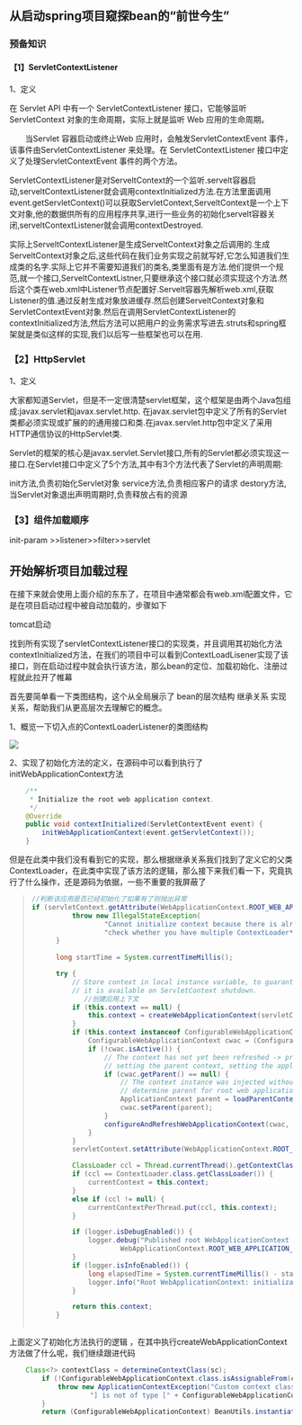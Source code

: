 ## 从启动spring项目窥探bean的“前世今生”

### 预备知识

#### 【1】ServletContextListener

1、定义

在 Servlet API 中有一个 ServletContextListener 接口，它能够监听 ServletContext 对象的生命周期，实际上就是监听 Web 应用的生命周期。

　　当Servlet 容器启动或终止Web 应用时，会触发ServletContextEvent 事件，该事件由ServletContextListener 来处理。在 ServletContextListener 接口中定义了处理ServletContextEvent 事件的两个方法。

  ServletContextListener是对ServeltContext的一个监听.servelt容器启动,serveltContextListener就会调用contextInitialized方法.在方法里面调用event.getServletContext()可以获取ServletContext,ServeltContext是一个上下文对象,他的数据供所有的应用程序共享,进行一些业务的初始化servelt容器关闭,serveltContextListener就会调用contextDestroyed.

  实际上ServeltContextListener是生成ServeltContext对象之后调用的.生成ServeltContext对象之后,这些代码在我们业务实现之前就写好,它怎么知道我们生成类的名字.实际上它并不需要知道我们的类名,类里面有是方法.他们提供一个规范,就一个接口,ServeltContextListner,只要继承这个接口就必须实现这个方法.然后这个类在web.xml中Listener节点配置好.Servelt容器先解析web.xml,获取Listener的值.通过反射生成对象放进缓存.然后创建ServeltContext对象和ServletContextEvent对象.然后在调用ServletContextListener的contextInitialized方法,然后方法可以把用户的业务需求写进去.struts和spring框架就是类似这样的实现,我们以后写一些框架也可以在用.

### 【2】**HttpServlet** 

1、定义

大家都知道Servlet，但是不一定很清楚servlet框架，这个框架是由两个Java包组成:javax.servlet和javax.servlet.http. 在javax.servlet包中定义了所有的Servlet类都必须实现或扩展的的通用接口和类.在javax.servlet.http包中定义了采用HTTP通信协议的HttpServlet类.

Servlet的框架的核心是javax.servlet.Servlet接口,所有的Servlet都必须实现这一接口.在Servlet接口中定义了5个方法,其中有3个方法代表了Servlet的声明周期:

init方法,负责初始化Servlet对象 
service方法,负责相应客户的请求 
destory方法,当Servlet对象退出声明周期时,负责释放占有的资源

### 【3】组件加载顺序

init-param  >>listener>>filter>>servlet





## 开始解析项目加载过程

在接下来就会使用上面介绍的东东了，在项目中通常都会有web.xml配置文件，它是在项目启动过程中被自动加载的，步骤如下

tomcat启动

找到所有实现了servletContextListener接口的实现类，并且调用其初始化方法contextInitialized方法，在我们的项目中可以看到ContextLoadLisener实现了该接口，则在启动过程中就会执行该方法，那么bean的定位、加载初始化、注册过程就此拉开了帷幕

首先要简单看一下类图结构，这个从全局展示了 bean的层次结构 继承关系 实现关系，帮助我们从更高层次去理解它的概念。

1、概览一下切入点的ContextLoaderListener的类图结构

![](C:\Users\ADMINI~1\AppData\Local\Temp\1535299342809.png)

2、实现了初始化方法的定义，在源码中可以看到执行了initWebApplicationContext方法

```java
	/**
	 * Initialize the root web application context.
	 */
	@Override
	public void contextInitialized(ServletContextEvent event) {
		initWebApplicationContext(event.getServletContext());
	}
```

但是在此类中我们没有看到它的实现，那么根据继承关系我们找到了定义它的父类ContextLoader，在此类中实现了该方法的逻辑，那么接下来我们看一下，究竟执行了什么操作，还是源码为依据，一些不重要的我屏蔽了

> ```java
> //判断该应用是否已经初始化了如果有了则抛出异常
> if (servletContext.getAttribute(WebApplicationContext.ROOT_WEB_APPLICATION_CONTEXT_ATTRIBUTE) != null) {
> 			throw new IllegalStateException(
> 					"Cannot initialize context because there is already a root application context present - " +
> 					"check whether you have multiple ContextLoader* definitions in your web.xml!");
> 		}
>     
> 		long startTime = System.currentTimeMillis();
> 
> 		try {
> 			// Store context in local instance variable, to guarantee that
> 			// it is available on ServletContext shutdown.
>              //创建应用上下文
> 			if (this.context == null) {
> 				this.context = createWebApplicationContext(servletContext);
> 			}
> 			if (this.context instanceof ConfigurableWebApplicationContext) {
> 				ConfigurableWebApplicationContext cwac = (ConfigurableWebApplicationContext) this.context;
> 				if (!cwac.isActive()) {
> 					// The context has not yet been refreshed -> provide services such as
> 					// setting the parent context, setting the application context id, etc
> 					if (cwac.getParent() == null) {
> 						// The context instance was injected without an explicit parent ->
> 						// determine parent for root web application context, if any.
> 						ApplicationContext parent = loadParentContext(servletContext);
> 						cwac.setParent(parent);
> 					}
> 					configureAndRefreshWebApplicationContext(cwac, servletContext);
> 				}
> 			}
> 			servletContext.setAttribute(WebApplicationContext.ROOT_WEB_APPLICATION_CONTEXT_ATTRIBUTE, this.context);
> 
> 			ClassLoader ccl = Thread.currentThread().getContextClassLoader();
> 			if (ccl == ContextLoader.class.getClassLoader()) {
> 				currentContext = this.context;
> 			}
> 			else if (ccl != null) {
> 				currentContextPerThread.put(ccl, this.context);
> 			}
> 
> 			if (logger.isDebugEnabled()) {
> 				logger.debug("Published root WebApplicationContext as ServletContext attribute with name [" +
> 						WebApplicationContext.ROOT_WEB_APPLICATION_CONTEXT_ATTRIBUTE + "]");
> 			}
> 			if (logger.isInfoEnabled()) {
> 				long elapsedTime = System.currentTimeMillis() - startTime;
> 				logger.info("Root WebApplicationContext: initialization completed in " + elapsedTime + " ms");
> 			}
> 
> 			return this.context;
> 		}
> 		
> ```

上面定义了初始化方法执行的逻辑 ，在其中执行createWebApplicationContext方法做了什么呢，我们继续跟进代码

```java
	Class<?> contextClass = determineContextClass(sc);
		if (!ConfigurableWebApplicationContext.class.isAssignableFrom(contextClass)) {
			throw new ApplicationContextException("Custom context class [" + contextClass.getName() +
					"] is not of type [" + ConfigurableWebApplicationContext.class.getName() + "]");
		}
		return (ConfigurableWebApplicationContext) BeanUtils.instantiateClass(contextClass);
```







